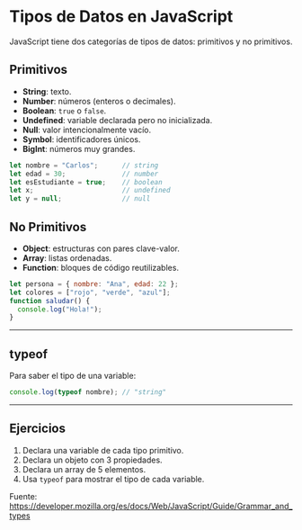 # Tipos de Datos en JavaScript

JavaScript tiene dos categorías de tipos de datos: primitivos y no primitivos.

## Primitivos
- **String**: texto.
- **Number**: números (enteros o decimales).
- **Boolean**: `true` o `false`.
- **Undefined**: variable declarada pero no inicializada.
- **Null**: valor intencionalmente vacío.
- **Symbol**: identificadores únicos.
- **BigInt**: números muy grandes.

```js
let nombre = "Carlos";      // string
let edad = 30;              // number
let esEstudiante = true;    // boolean
let x;                      // undefined
let y = null;               // null
```

## No Primitivos
- **Object**: estructuras con pares clave-valor.
- **Array**: listas ordenadas.
- **Function**: bloques de código reutilizables.

```js
let persona = { nombre: "Ana", edad: 22 };
let colores = ["rojo", "verde", "azul"];
function saludar() {
  console.log("Hola!");
}
```

---

## typeof
Para saber el tipo de una variable:

```js
console.log(typeof nombre); // "string"
```

---

## Ejercicios

1. Declara una variable de cada tipo primitivo.
2. Declara un objeto con 3 propiedades.
3. Declara un array de 5 elementos.
4. Usa `typeof` para mostrar el tipo de cada variable.

Fuente: https://developer.mozilla.org/es/docs/Web/JavaScript/Guide/Grammar_and_types
